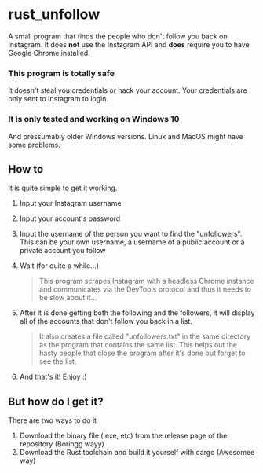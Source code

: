# rust_unfollow
A small program that finds the people who don't follow you back on Instagram.
It does __not__ use the Instagram API and __does__ require you to have Google Chrome installed.

### This program is totally safe
It doesn't steal you credentials or hack your account. Your credentials are only sent to Instagram to login.

### It is only tested and working on Windows 10
And pressumably older Windows versions.
Linux and MacOS might have some problems.

## How to
It is quite simple to get it working.
  1. Input your Instagram username
  2. Input your account's password
  3. Input the username of the person you want to find the "unfollowers".
     This can be your own username, a username of a public account or a private account you follow
  4. Wait (for quite a while...) 
  
     >This program scrapes Instagram with a headless Chrome instance and communicates via the DevTools protocol and thus it needs to be slow about it...
     
  5. After it is done getting both the following and the followers, it will display all of the accounts that don't follow you back in a list. 
  
     >It also creates a file called "unfollowers.txt" in the same directory as the program that contains the same list. This helps out the hasty people that close the program after it's done but forget to see the list.
  
  6. And that's it! Enjoy :)
  
## But how do I get it?
There are two ways to do it
  1. Download the binary file (.exe, etc) from the release page of the repository (Boringg wayy)
  2. Download the Rust toolchain and build it yourself with cargo (Awesomee way)
